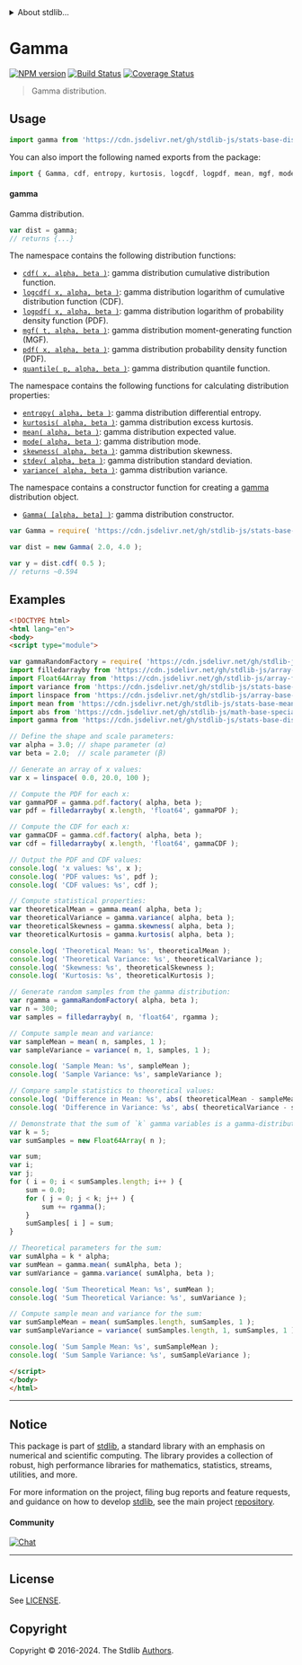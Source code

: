 <!--

@license Apache-2.0

Copyright (c) 2018 The Stdlib Authors.

Licensed under the Apache License, Version 2.0 (the "License");
you may not use this file except in compliance with the License.
You may obtain a copy of the License at

   http://www.apache.org/licenses/LICENSE-2.0

Unless required by applicable law or agreed to in writing, software
distributed under the License is distributed on an "AS IS" BASIS,
WITHOUT WARRANTIES OR CONDITIONS OF ANY KIND, either express or implied.
See the License for the specific language governing permissions and
limitations under the License.

-->


<details>
  <summary>
    About stdlib...
  </summary>
  <p>We believe in a future in which the web is a preferred environment for numerical computation. To help realize this future, we've built stdlib. stdlib is a standard library, with an emphasis on numerical and scientific computation, written in JavaScript (and C) for execution in browsers and in Node.js.</p>
  <p>The library is fully decomposable, being architected in such a way that you can swap out and mix and match APIs and functionality to cater to your exact preferences and use cases.</p>
  <p>When you use stdlib, you can be absolutely certain that you are using the most thorough, rigorous, well-written, studied, documented, tested, measured, and high-quality code out there.</p>
  <p>To join us in bringing numerical computing to the web, get started by checking us out on <a href="https://github.com/stdlib-js/stdlib">GitHub</a>, and please consider <a href="https://opencollective.com/stdlib">financially supporting stdlib</a>. We greatly appreciate your continued support!</p>
</details>

# Gamma

[![NPM version][npm-image]][npm-url] [![Build Status][test-image]][test-url] [![Coverage Status][coverage-image]][coverage-url] <!-- [![dependencies][dependencies-image]][dependencies-url] -->

> Gamma distribution.



<section class="usage">

## Usage

```javascript
import gamma from 'https://cdn.jsdelivr.net/gh/stdlib-js/stats-base-dists-gamma@esm/index.mjs';
```

You can also import the following named exports from the package:

```javascript
import { Gamma, cdf, entropy, kurtosis, logcdf, logpdf, mean, mgf, mode, pdf, quantile, skewness, stdev, variance } from 'https://cdn.jsdelivr.net/gh/stdlib-js/stats-base-dists-gamma@esm/index.mjs';
```

#### gamma

Gamma distribution.

```javascript
var dist = gamma;
// returns {...}
```

The namespace contains the following distribution functions:

<!-- <toc pattern="*+(cdf|pdf|mgf|quantile)*"> -->

<div class="namespace-toc">

-   <span class="signature">[`cdf( x, alpha, beta )`][@stdlib/stats/base/dists/gamma/cdf]</span><span class="delimiter">: </span><span class="description">gamma distribution cumulative distribution function.</span>
-   <span class="signature">[`logcdf( x, alpha, beta )`][@stdlib/stats/base/dists/gamma/logcdf]</span><span class="delimiter">: </span><span class="description">gamma distribution logarithm of cumulative distribution function (CDF).</span>
-   <span class="signature">[`logpdf( x, alpha, beta )`][@stdlib/stats/base/dists/gamma/logpdf]</span><span class="delimiter">: </span><span class="description">gamma distribution logarithm of probability density function (PDF).</span>
-   <span class="signature">[`mgf( t, alpha, beta )`][@stdlib/stats/base/dists/gamma/mgf]</span><span class="delimiter">: </span><span class="description">gamma distribution moment-generating function (MGF).</span>
-   <span class="signature">[`pdf( x, alpha, beta )`][@stdlib/stats/base/dists/gamma/pdf]</span><span class="delimiter">: </span><span class="description">gamma distribution probability density function (PDF).</span>
-   <span class="signature">[`quantile( p, alpha, beta )`][@stdlib/stats/base/dists/gamma/quantile]</span><span class="delimiter">: </span><span class="description">gamma distribution quantile function.</span>

</div>

<!-- </toc> -->

The namespace contains the following functions for calculating distribution properties:

<!-- <toc pattern="*+(entropy|kurtosis|mean|median|mode|skewness|stdev|variance)*"> -->

<div class="namespace-toc">

-   <span class="signature">[`entropy( alpha, beta )`][@stdlib/stats/base/dists/gamma/entropy]</span><span class="delimiter">: </span><span class="description">gamma distribution differential entropy.</span>
-   <span class="signature">[`kurtosis( alpha, beta )`][@stdlib/stats/base/dists/gamma/kurtosis]</span><span class="delimiter">: </span><span class="description">gamma distribution excess kurtosis.</span>
-   <span class="signature">[`mean( alpha, beta )`][@stdlib/stats/base/dists/gamma/mean]</span><span class="delimiter">: </span><span class="description">gamma distribution expected value.</span>
-   <span class="signature">[`mode( alpha, beta )`][@stdlib/stats/base/dists/gamma/mode]</span><span class="delimiter">: </span><span class="description">gamma distribution mode.</span>
-   <span class="signature">[`skewness( alpha, beta )`][@stdlib/stats/base/dists/gamma/skewness]</span><span class="delimiter">: </span><span class="description">gamma distribution skewness.</span>
-   <span class="signature">[`stdev( alpha, beta )`][@stdlib/stats/base/dists/gamma/stdev]</span><span class="delimiter">: </span><span class="description">gamma distribution standard deviation.</span>
-   <span class="signature">[`variance( alpha, beta )`][@stdlib/stats/base/dists/gamma/variance]</span><span class="delimiter">: </span><span class="description">gamma distribution variance.</span>

</div>

<!-- </toc> -->

The namespace contains a constructor function for creating a [gamma][gamma-distribution] distribution object.

<!-- <toc pattern="*ctor*"> -->

<div class="namespace-toc">

-   <span class="signature">[`Gamma( [alpha, beta] )`][@stdlib/stats/base/dists/gamma/ctor]</span><span class="delimiter">: </span><span class="description">gamma distribution constructor.</span>

</div>

<!-- </toc> -->

```javascript
var Gamma = require( 'https://cdn.jsdelivr.net/gh/stdlib-js/stats-base-dists-gamma' ).Gamma;

var dist = new Gamma( 2.0, 4.0 );

var y = dist.cdf( 0.5 );
// returns ~0.594
```

</section>

<!-- /.usage -->

<section class="examples">

## Examples

<!-- TODO: better examples -->

<!-- eslint no-undef: "error" -->

```html
<!DOCTYPE html>
<html lang="en">
<body>
<script type="module">

var gammaRandomFactory = require( 'https://cdn.jsdelivr.net/gh/stdlib-js/random-base-gamma' ).factory;
import filledarrayby from 'https://cdn.jsdelivr.net/gh/stdlib-js/array-filled-by@esm/index.mjs';
import Float64Array from 'https://cdn.jsdelivr.net/gh/stdlib-js/array-float64@esm/index.mjs';
import variance from 'https://cdn.jsdelivr.net/gh/stdlib-js/stats-base-variance@esm/index.mjs';
import linspace from 'https://cdn.jsdelivr.net/gh/stdlib-js/array-base-linspace@esm/index.mjs';
import mean from 'https://cdn.jsdelivr.net/gh/stdlib-js/stats-base-mean@esm/index.mjs';
import abs from 'https://cdn.jsdelivr.net/gh/stdlib-js/math-base-special-abs@esm/index.mjs';
import gamma from 'https://cdn.jsdelivr.net/gh/stdlib-js/stats-base-dists-gamma@esm/index.mjs';

// Define the shape and scale parameters:
var alpha = 3.0; // shape parameter (α)
var beta = 2.0;  // scale parameter (β)

// Generate an array of x values:
var x = linspace( 0.0, 20.0, 100 );

// Compute the PDF for each x:
var gammaPDF = gamma.pdf.factory( alpha, beta );
var pdf = filledarrayby( x.length, 'float64', gammaPDF );

// Compute the CDF for each x:
var gammaCDF = gamma.cdf.factory( alpha, beta );
var cdf = filledarrayby( x.length, 'float64', gammaCDF );

// Output the PDF and CDF values:
console.log( 'x values: %s', x );
console.log( 'PDF values: %s', pdf );
console.log( 'CDF values: %s', cdf );

// Compute statistical properties:
var theoreticalMean = gamma.mean( alpha, beta );
var theoreticalVariance = gamma.variance( alpha, beta );
var theoreticalSkewness = gamma.skewness( alpha, beta );
var theoreticalKurtosis = gamma.kurtosis( alpha, beta );

console.log( 'Theoretical Mean: %s', theoreticalMean );
console.log( 'Theoretical Variance: %s', theoreticalVariance );
console.log( 'Skewness: %s', theoreticalSkewness );
console.log( 'Kurtosis: %s', theoreticalKurtosis );

// Generate random samples from the gamma distribution:
var rgamma = gammaRandomFactory( alpha, beta );
var n = 300;
var samples = filledarrayby( n, 'float64', rgamma );

// Compute sample mean and variance:
var sampleMean = mean( n, samples, 1 );
var sampleVariance = variance( n, 1, samples, 1 );

console.log( 'Sample Mean: %s', sampleMean );
console.log( 'Sample Variance: %s', sampleVariance );

// Compare sample statistics to theoretical values:
console.log( 'Difference in Mean: %s', abs( theoreticalMean - sampleMean ) );
console.log( 'Difference in Variance: %s', abs( theoreticalVariance - sampleVariance ) );

// Demonstrate that the sum of `k` gamma variables is a gamma-distributed sum of `k` gamma(α, β) variables with same β is `gamma(k*α, β)`:
var k = 5;
var sumSamples = new Float64Array( n );

var sum;
var i;
var j;
for ( i = 0; i < sumSamples.length; i++ ) {
    sum = 0.0;
    for ( j = 0; j < k; j++ ) {
        sum += rgamma();
    }
    sumSamples[ i ] = sum;
}

// Theoretical parameters for the sum:
var sumAlpha = k * alpha;
var sumMean = gamma.mean( sumAlpha, beta );
var sumVariance = gamma.variance( sumAlpha, beta );

console.log( 'Sum Theoretical Mean: %s', sumMean );
console.log( 'Sum Theoretical Variance: %s', sumVariance );

// Compute sample mean and variance for the sum:
var sumSampleMean = mean( sumSamples.length, sumSamples, 1 );
var sumSampleVariance = variance( sumSamples.length, 1, sumSamples, 1 );

console.log( 'Sum Sample Mean: %s', sumSampleMean );
console.log( 'Sum Sample Variance: %s', sumSampleVariance );

</script>
</body>
</html>
```

</section>

<!-- /.examples -->

<!-- Section for related `stdlib` packages. Do not manually edit this section, as it is automatically populated. -->

<section class="related">

</section>

<!-- /.related -->

<!-- Section for all links. Make sure to keep an empty line after the `section` element and another before the `/section` close. -->


<section class="main-repo" >

* * *

## Notice

This package is part of [stdlib][stdlib], a standard library with an emphasis on numerical and scientific computing. The library provides a collection of robust, high performance libraries for mathematics, statistics, streams, utilities, and more.

For more information on the project, filing bug reports and feature requests, and guidance on how to develop [stdlib][stdlib], see the main project [repository][stdlib].

#### Community

[![Chat][chat-image]][chat-url]

---

## License

See [LICENSE][stdlib-license].


## Copyright

Copyright &copy; 2016-2024. The Stdlib [Authors][stdlib-authors].

</section>

<!-- /.stdlib -->

<!-- Section for all links. Make sure to keep an empty line after the `section` element and another before the `/section` close. -->

<section class="links">

[npm-image]: http://img.shields.io/npm/v/@stdlib/stats-base-dists-gamma.svg
[npm-url]: https://npmjs.org/package/@stdlib/stats-base-dists-gamma

[test-image]: https://github.com/stdlib-js/stats-base-dists-gamma/actions/workflows/test.yml/badge.svg?branch=main
[test-url]: https://github.com/stdlib-js/stats-base-dists-gamma/actions/workflows/test.yml?query=branch:main

[coverage-image]: https://img.shields.io/codecov/c/github/stdlib-js/stats-base-dists-gamma/main.svg
[coverage-url]: https://codecov.io/github/stdlib-js/stats-base-dists-gamma?branch=main

<!--

[dependencies-image]: https://img.shields.io/david/stdlib-js/stats-base-dists-gamma.svg
[dependencies-url]: https://david-dm.org/stdlib-js/stats-base-dists-gamma/main

-->

[chat-image]: https://img.shields.io/gitter/room/stdlib-js/stdlib.svg
[chat-url]: https://app.gitter.im/#/room/#stdlib-js_stdlib:gitter.im

[stdlib]: https://github.com/stdlib-js/stdlib

[stdlib-authors]: https://github.com/stdlib-js/stdlib/graphs/contributors

[umd]: https://github.com/umdjs/umd
[es-module]: https://developer.mozilla.org/en-US/docs/Web/JavaScript/Guide/Modules

[deno-url]: https://github.com/stdlib-js/stats-base-dists-gamma/tree/deno
[deno-readme]: https://github.com/stdlib-js/stats-base-dists-gamma/blob/deno/README.md
[umd-url]: https://github.com/stdlib-js/stats-base-dists-gamma/tree/umd
[umd-readme]: https://github.com/stdlib-js/stats-base-dists-gamma/blob/umd/README.md
[esm-url]: https://github.com/stdlib-js/stats-base-dists-gamma/tree/esm
[esm-readme]: https://github.com/stdlib-js/stats-base-dists-gamma/blob/esm/README.md
[branches-url]: https://github.com/stdlib-js/stats-base-dists-gamma/blob/main/branches.md

[stdlib-license]: https://raw.githubusercontent.com/stdlib-js/stats-base-dists-gamma/main/LICENSE

[gamma-distribution]: https://en.wikipedia.org/wiki/Gamma_distribution

<!-- <toc-links> -->

[@stdlib/stats/base/dists/gamma/ctor]: https://github.com/stdlib-js/stats-base-dists-gamma-ctor/tree/esm

[@stdlib/stats/base/dists/gamma/entropy]: https://github.com/stdlib-js/stats-base-dists-gamma-entropy/tree/esm

[@stdlib/stats/base/dists/gamma/kurtosis]: https://github.com/stdlib-js/stats-base-dists-gamma-kurtosis/tree/esm

[@stdlib/stats/base/dists/gamma/mean]: https://github.com/stdlib-js/stats-base-dists-gamma-mean/tree/esm

[@stdlib/stats/base/dists/gamma/mode]: https://github.com/stdlib-js/stats-base-dists-gamma-mode/tree/esm

[@stdlib/stats/base/dists/gamma/skewness]: https://github.com/stdlib-js/stats-base-dists-gamma-skewness/tree/esm

[@stdlib/stats/base/dists/gamma/stdev]: https://github.com/stdlib-js/stats-base-dists-gamma-stdev/tree/esm

[@stdlib/stats/base/dists/gamma/variance]: https://github.com/stdlib-js/stats-base-dists-gamma-variance/tree/esm

[@stdlib/stats/base/dists/gamma/cdf]: https://github.com/stdlib-js/stats-base-dists-gamma-cdf/tree/esm

[@stdlib/stats/base/dists/gamma/logcdf]: https://github.com/stdlib-js/stats-base-dists-gamma-logcdf/tree/esm

[@stdlib/stats/base/dists/gamma/logpdf]: https://github.com/stdlib-js/stats-base-dists-gamma-logpdf/tree/esm

[@stdlib/stats/base/dists/gamma/mgf]: https://github.com/stdlib-js/stats-base-dists-gamma-mgf/tree/esm

[@stdlib/stats/base/dists/gamma/pdf]: https://github.com/stdlib-js/stats-base-dists-gamma-pdf/tree/esm

[@stdlib/stats/base/dists/gamma/quantile]: https://github.com/stdlib-js/stats-base-dists-gamma-quantile/tree/esm

<!-- </toc-links> -->

</section>

<!-- /.links -->
